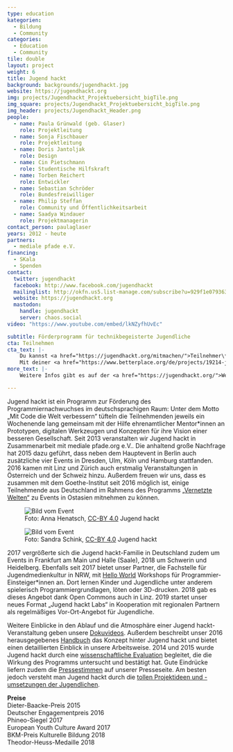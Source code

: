```yaml
---
type: education
kategorien:
  - Bildung
  - Community
categories:
  - Education
  - Community
tile: double
layout: project
weight: 6
title: Jugend hackt
background: backgrounds/jugendhackt.jpg
website: https://jugendhackt.org
img: projects/Jugendhackt_Projektuebersicht_bigTile.png
img_square: projects/Jugendhackt_Projektuebersicht_bigTile.png
img_header: projects/Jugendhackt_Header.png
people:
  - name: Paula Grünwald (geb. Glaser)
    role: Projektleitung
  - name: Sonja Fischbauer
    role: Projektleitung
  - name: Doris Jantoljak
    role: Design
  - name: Cin Pietschmann
    role: Studentische Hilfskraft
  - name: Torben Reichert
    role: Entwickler
  - name: Sebastian Schröder
    role: Bundesfreiwilliger
  - name: Philip Steffan
    role: Community und Öffentlichkeitsarbeit
  - name: Saadya Windauer
    role: Projektmanagerin
contact_person: paulaglaser
years: 2012 - heute
partners:
  - mediale pfade e.V.
financing:
  - SKala
  - Spenden
contact:
  twitter: jugendhackt
  facebook: http://www.facebook.com/jugendhackt
  mailinglist: http://okfn.us5.list-manage.com/subscribe?u=929f1e07936386d34833e20d1&id=47735af82e
  website: https://jugendhackt.org
  mastodon:
    handle: jugendhackt
    server: chaos.social
video: "https://www.youtube.com/embed/lkNZyfhUvEc"

subtitle: Förderprogramm für technikbegeisterte Jugendliche
cta: Teilnehmen
cta_text: |-
    Du kannst <a href="https://jugendhackt.org/mitmachen/">Teilnehmer\*in oder Mentor\*in</a>  werden. Wir haben neben unserem Hauptevent in Berlin auch jede Menge Events in ganz Deutschland, Österreich und der Schweiz.<br><br>
    Mit deiner <a href="https://www.betterplace.org/de/projects/19214-jugend-hackt-forderprogramm-fur-programmierbegeisterte-jugendliche">Spende</a> förderst du die nächste Generation an verantwortungsbewussten, weltverbessernden Techniker\*innen. Für Sponsorings und Kooperationen freuen wir uns über eine <a href="mailto:sonja.fischbauer@okfn.de">Kontaktaufnahme</a>.
more_text: |-
    Weitere Infos gibt es auf der <a href="https://jugendhackt.org/">Website von Jugend hackt</a>.

---
```


Jugend hackt ist ein Programm zur Förderung des Programmiernachwuchses im deutschsprachigen Raum: Unter dem Motto „Mit Code die Welt verbessern“ tüfteln die Teilnehmenden jeweils ein Wochenende lang gemeinsam mit der Hilfe ehrenamtlicher Mentor\*innen an Prototypen, digitalen Werkzeugen und Konzepten für ihre Vision einer besseren Gesellschaft.
Seit 2013 veranstalten wir Jugend hackt in Zusammenarbeit mit mediale pfade.org e.V.. Die anhaltend große Nachfrage hat 2015 dazu geführt, dass neben dem Hauptevent in Berlin auch zusätzliche vier Events in Dresden, Ulm, Köln und Hamburg stattfanden. 2016 kamen mit Linz und Zürich auch erstmalig Veranstaltungen in Österreich und der Schweiz hinzu. Außerdem freuen wir uns, dass es zusammen mit dem Goethe-Institut seit 2016 möglich ist, einige Teilnehmende aus Deutschland im Rahmens des Programms  [„Vernetzte Welten“](https://www.goethe.de/ins/kr/de/spr/unt/ver/20895014.html) zu Events in Ostasien mitnehmen zu können.



<div class="two-img offset-lg-2">
    <figure class="license">
        <img alt="Bild vom Event" src="/files/projects/jugendhackt_img_1.jpg">
        <figcaption>Foto: Anna Henatsch, <a href="https://creativecommons.org/licenses/by/4.0/">CC-BY 4.0</a> Jugend hackt</figcaption>
    </figure>
    <figure class="license">
    <img alt="Bild vom Event" src="/files/projects/jugendhackt_img_2.jpg">
        <figcaption>Foto: Sandra Schink, <a href="https://creativecommons.org/licenses/by/4.0/">CC-BY 4.0</a> Jugend hackt</figcaption>
    </figure>
</div>

2017 vergrößerte sich die Jugend hackt-Familie in Deutschland zudem um Events in Frankfurt am Main und Halle (Saale), 2018 um Schwerin und Heidelberg. Ebenfalls seit 2017 bietet unser Partner, die Fachstelle für Jugendmedienkultur in NRW, mit [Hello World](https://jugendhackt.org/helloworld/) Workshops für Programmier-Einsteiger\*innen an. Dort lernen Kinder und Jugendliche unter anderem spielerisch Programmiergrundlagen, löten oder 3D-drucken. 2018 gab es dieses Angebot dank Open Commons auch in Linz. 2019 startet unser neues Format „Jugend hackt Labs“ in Kooperation mit regionalen Partnern als regelmäßiges Vor-Ort-Angebot für Jugendliche.

Weitere Einblicke in den Ablauf und die Atmosphäre einer Jugend hackt-Veranstaltung geben unsere [Dokuvideos](https://www.youtube.com/watch?v=o9CJYnZft1c&list=PLQsLR7zBwcw26l7KPAs2FtMqPxWB2ZZFh&index=10). Außerdem beschreibt unser 2016 herausgegebenes [Handbuch](http://www.handbuch.jugendhackt.de/) das Konzept hinter Jugend hackt und bietet einen detaillierten Einblick in unsere Arbeitsweise. 2014 und 2015 wurde Jugend hackt durch eine [wissenschaftliche Evaluation](https://jugendhackt.org/files/2015/03/Jugend-hackt-Kurzversion.pdf) begleitet, die die Wirkung des Programms untersucht und bestätigt hat. Gute Eindrücke liefern zudem die [Pressestimmen](https://jugendhackt.org/presse/) auf unserer Presseseite. Am besten jedoch versteht man Jugend hackt durch die [tollen Projektideen und -umsetzungen der Jugendlichen](http://www.jugendhackt.org/projekte).

**Preise** <br>
Dieter-Baacke-Preis 2015<br>
Deutscher Engagementpreis 2016<br>
Phineo-Siegel 2017<br>
European Youth Culture Award 2017<br>
BKM-Preis Kulturelle Bildung 2018<br>
Theodor-Heuss-Medaille 2018
